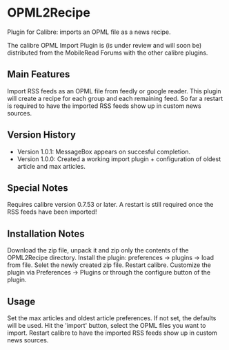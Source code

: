 OPML2Recipe
===========

Plugin for Calibre: imports an OPML file as a news recipe.

The calibre OPML Import Plugin is (is under review and will soon be) distributed from the MobileRead Forums with the other calibre plugins.

Main Features
-------------

Import RSS feeds as an OPML file from feedly or google reader.
This plugin will create a recipe for each group and each remaining feed.
So far a restart is required to have the imported RSS feeds show up in custom news sources.

Version History
---------------
* Version 1.0.1: MessageBox appears on succesful completion.
* Version 1.0.0: Created a working import plugin + configuration of oldest article and max articles.

Special Notes
-------------

Requires calibre version 0.7.53 or later.
A restart is still required once the RSS feeds have been imported!

Installation Notes
------------------

Download the zip file, unpack it and zip only the contents of the OPML2Recipe directory. Install the plugin: preferences -> plugins -> load from file. Selet the newly created zip file.
Restart calibre.
Customize the plugin via Preferences -> Plugins or through the configure button of the plugin.

Usage
-----

Set the max articles and oldest article preferences. If not set, the defaults will be used.
Hit the 'import' button, select the OPML files you want to import.
Restart calibre to have the imported RSS feeds show up in custom news sources.
